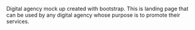 Digital agency mock up created with bootstrap. This is landing page that can be used by any digital agency whose purpose is to promote their services.
